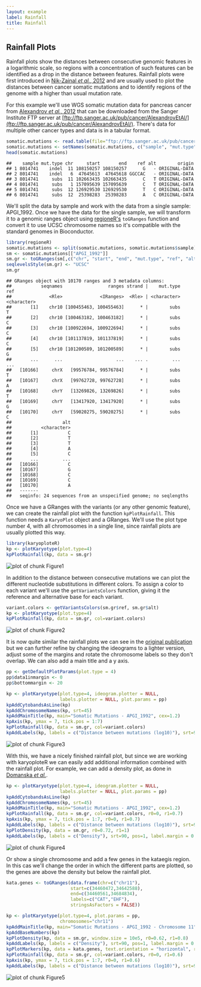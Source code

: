 ```yaml
---
layout: example
label: Rainfall
title: Rainfall
---
```





## Rainfall Plots

Rainfall plots show the distances between consecutive genomic features in a 
logarithmic scale, so regions with a concentration of such features can be
identified as a drop in the distance between features. Rainfall plots were
first introduced in [Nik-Zainal _et al._, 2012](http://www.cell.com/cell/fulltext/S0092-8674(12)00528-4)
and are usually used to plot the distances between cancer somatic mutations
and to identify regions of the genome with a higher than usual mutation rate.

For this example we'll use WGS somatic mutation data for pancreas cancer from 
[Alexandrov _et al._, 2012](http://www.cell.com/cell-reports/fulltext/S2211-1247(12)00433-0) 
that can be downloaded from the Sanger Institute FTP server at 
[ftp://ftp.sanger.ac.uk/pub/cancer/AlexandrovEtAl/](ftp://ftp.sanger.ac.uk/pub/cancer/AlexandrovEtAl/).
There's data for multiple other cancer types and data is in a tabular format.



```r
somatic.mutations <- read.table(file="ftp://ftp.sanger.ac.uk/pub/cancer/AlexandrovEtAl/somatic_mutation_data/Pancreas/Pancreas_raw_mutations_data.txt", header=FALSE, sep="\t", stringsAsFactors=FALSE)
somatic.mutations <- setNames(somatic.mutations, c("sample", "mut.type", "chr", "start", "end", "ref", "alt", "origin"))
head(somatic.mutations)
```

```
##    sample mut.type chr     start       end    ref alt        origin
## 1 8014741    indel  11 108150257 108150257      G   - ORIGINAL-DATA
## 2 8014741    indel   6  47645613  47645618 GGCCAC   - ORIGINAL-DATA
## 3 8014741     subs  11 102663435 102663435      C   T ORIGINAL-DATA
## 4 8014741     subs   1 157095639 157095639      C   T ORIGINAL-DATA
## 5 8014741     subs  12 126929530 126929530      T   C ORIGINAL-DATA
## 6 8014741     subs  12  25398283  25398283      A   C ORIGINAL-DATA
```

We'll split the data by sample and work with the data from a single sample: 
APGI_1992. Once we have the data for the single sample, we will transform it
to a genomic ranges object using 
[regioneR's](https://bioconductor.org/packages/regioneR) `toGRanges` function 
and convert it to use UCSC chromosome names so it's compatible with the
standard genomes in Bioconductor.


```r
library(regioneR)
somatic.mutations <- split(somatic.mutations, somatic.mutations$sample)
sm <- somatic.mutations[["APGI_1992"]]
sm.gr <- toGRanges(sm[,c("chr", "start", "end", "mut.type", "ref", "alt")])
seqlevelsStyle(sm.gr) <- "UCSC"
sm.gr
```

```
## GRanges object with 10170 ranges and 3 metadata columns:
##           seqnames                 ranges strand |    mut.type         ref
##              <Rle>              <IRanges>  <Rle> | <character> <character>
##       [1]    chr10 [100455463, 100455463]      * |        subs           T
##       [2]    chr10 [100463182, 100463182]      * |        subs           C
##       [3]    chr10 [100922694, 100922694]      * |        subs           C
##       [4]    chr10 [101137819, 101137819]      * |        subs           C
##       [5]    chr10 [101200589, 101200589]      * |        subs           G
##       ...      ...                    ...    ... .         ...         ...
##   [10166]     chrX   [99576784, 99576784]      * |        subs           T
##   [10167]     chrX   [99762728, 99762728]      * |        subs           A
##   [10168]     chrY   [13269826, 13269826]      * |        subs           T
##   [10169]     chrY   [13417920, 13417920]      * |        subs           G
##   [10170]     chrY   [59020275, 59020275]      * |        subs           C
##                   alt
##           <character>
##       [1]           C
##       [2]           T
##       [3]           T
##       [4]           A
##       [5]           C
##       ...         ...
##   [10166]           C
##   [10167]           G
##   [10168]           C
##   [10169]           C
##   [10170]           A
##   -------
##   seqinfo: 24 sequences from an unspecified genome; no seqlengths
```

Once we have a GRanges with the variants (or any other genomic feature), we 
can create the rainfall plot with the function `kpPlotRainfall`. This function
needs a `KaryoPlot` object and a GRanges. We'll use the plot type number 4,
with all chromosomes in a single line, since rainfall plots are usually plotted
this way.


```r
library(karyoploteR)
kp <- plotKaryotype(plot.type=4)
kpPlotRainfall(kp, data = sm.gr)
```

![plot of chunk Figure1](images//Figure1-1.png)

In addition to the distance between consecutive mutations we can plot the 
different nucleotide substitutions in different colors. To assign a color
to each variant we'll use the `getVariantsColors` function, giving it the
reference and alternative base for each variant.



```r
variant.colors <- getVariantsColors(sm.gr$ref, sm.gr$alt)
kp <- plotKaryotype(plot.type=4)
kpPlotRainfall(kp, data = sm.gr, col=variant.colors)
```

![plot of chunk Figure2](images//Figure2-1.png)

It is now quite similar the rainfall plots we can see in the 
[original publication](http://www.cell.com/cell/fulltext/S0092-8674(12)00528-4)
but we can further refine by changing the ideograms to a lighter version, adjust
some of the margins and rotate the chromosome labels so they don't overlap. 
We can also add a main title and a y axis.


```r
pp <- getDefaultPlotParams(plot.type = 4)
pp$data1inmargin <- 0
pp$bottommargin <- 20

kp <- plotKaryotype(plot.type=4, ideogram.plotter = NULL,
                    labels.plotter = NULL, plot.params = pp)
kpAddCytobandsAsLine(kp)
kpAddChromosomeNames(kp, srt=45)
kpAddMainTitle(kp, main="Somatic Mutations - APGI_1992", cex=1.2)
kpAxis(kp, ymax = 7, tick.pos = 1:7)
kpPlotRainfall(kp, data = sm.gr, col=variant.colors)
kpAddLabels(kp, labels = c("Distance between mutations (log10)"), srt=90, pos=1, label.margin = 0.04)
```

![plot of chunk Figure3](images//Figure3-1.png)

With this, we have a nicely finished rainfall plot, but since we are working with
karyoploteR we can easily add additional information combined with the rainfall 
plot. For example, we can add a density plot, as done in 
[Domanska _et al._](https://bmcbioinformatics.biomedcentral.com/articles/10.1186/s12859-017-1679-8).



```r
kp <- plotKaryotype(plot.type=4, ideogram.plotter = NULL,
                    labels.plotter = NULL, plot.params = pp)
kpAddCytobandsAsLine(kp)
kpAddChromosomeNames(kp, srt=45)
kpAddMainTitle(kp, main="Somatic Mutations - APGI_1992", cex=1.2)
kpPlotRainfall(kp, data = sm.gr, col=variant.colors, r0=0, r1=0.7)
kpAxis(kp, ymax = 7, tick.pos = 1:7, r0=0, r1=0.7)
kpAddLabels(kp, labels = c("Distance between mutations (log10)"), srt=90, pos=1, label.margin = 0.04, r0=0, r1=0.7)
kpPlotDensity(kp, data = sm.gr, r0=0.72, r1=1)
kpAddLabels(kp, labels = c("Density"), srt=90, pos=1, label.margin = 0.04, r0=0.71, r1=1)
```

![plot of chunk Figure4](images//Figure4-1.png)

Or show a single chromosome and add a few genes in the kataegis region. 
In this cas we'll change the order in which the different parts
are plotted, so the genes are above the density but below the rainfall plot.


```r
kata.genes <- toGRanges(data.frame(chr=c("chr11"),
                        start=c(34460472,34642588),
                        end=c(34460561,34684834),
                        labels=c("CAT","EHF"),
                        stringsAsFactors = FALSE))

kp <- plotKaryotype(plot.type=4, plot.params = pp,
                    chromosomes="chr11")
kpAddMainTitle(kp, main="Somatic Mutations - APGI_1992 - Chromosome 11", cex=1.2)
kpAddBaseNumbers(kp)
kpPlotDensity(kp, data = sm.gr, window.size = 10e5, r0=0.62, r1=0.8)
kpAddLabels(kp, labels = c("Density"), srt=90, pos=1, label.margin = 0.04, r0=0.62, r1=0.8)
kpPlotMarkers(kp, data = kata.genes, text.orientation = "horizontal", r1=1.1, line.color = "#AAAAAA")
kpPlotRainfall(kp, data = sm.gr, col=variant.colors, r0=0, r1=0.6)
kpAxis(kp, ymax = 7, tick.pos = 1:7, r0=0, r1=0.6)
kpAddLabels(kp, labels = c("Distance between mutations (log10)"), srt=90, pos=1, label.margin = 0.04, r0=0, r1=0.6)
```

![plot of chunk Figure5](images//Figure5-1.png)
